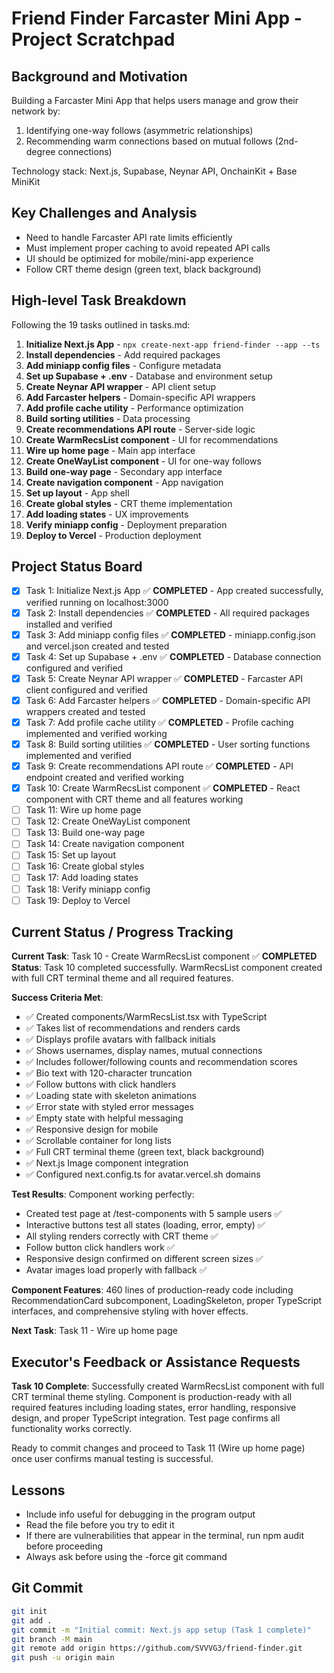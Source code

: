 # Friend Finder Farcaster Mini App - Project Scratchpad

## Background and Motivation

Building a Farcaster Mini App that helps users manage and grow their network by:
1. Identifying one-way follows (asymmetric relationships)
2. Recommending warm connections based on mutual follows (2nd-degree connections)

Technology stack: Next.js, Supabase, Neynar API, OnchainKit + Base MiniKit

## Key Challenges and Analysis

- Need to handle Farcaster API rate limits efficiently
- Must implement proper caching to avoid repeated API calls
- UI should be optimized for mobile/mini-app experience
- Follow CRT theme design (green text, black background)

## High-level Task Breakdown

Following the 19 tasks outlined in tasks.md:

1. **Initialize Next.js App** - `npx create-next-app friend-finder --app --ts`
2. **Install dependencies** - Add required packages
3. **Add miniapp config files** - Configure metadata
4. **Set up Supabase + .env** - Database and environment setup
5. **Create Neynar API wrapper** - API client setup
6. **Add Farcaster helpers** - Domain-specific API wrappers
7. **Add profile cache utility** - Performance optimization
8. **Build sorting utilities** - Data processing
9. **Create recommendations API route** - Server-side logic
10. **Create WarmRecsList component** - UI for recommendations
11. **Wire up home page** - Main app interface
12. **Create OneWayList component** - UI for one-way follows
13. **Build one-way page** - Secondary app interface
14. **Create navigation component** - App navigation
15. **Set up layout** - App shell
16. **Create global styles** - CRT theme implementation
17. **Add loading states** - UX improvements
18. **Verify miniapp config** - Deployment preparation
19. **Deploy to Vercel** - Production deployment

## Project Status Board

- [x] Task 1: Initialize Next.js App ✅ **COMPLETED** - App created successfully, verified running on localhost:3000
- [x] Task 2: Install dependencies ✅ **COMPLETED** - All required packages installed and verified
- [x] Task 3: Add miniapp config files ✅ **COMPLETED** - miniapp.config.json and vercel.json created and tested
- [x] Task 4: Set up Supabase + .env ✅ **COMPLETED** - Database connection configured and verified
- [x] Task 5: Create Neynar API wrapper ✅ **COMPLETED** - Farcaster API client configured and verified
- [x] Task 6: Add Farcaster helpers ✅ **COMPLETED** - Domain-specific API wrappers created and tested
- [x] Task 7: Add profile cache utility ✅ **COMPLETED** - Profile caching implemented and verified working
- [x] Task 8: Build sorting utilities ✅ **COMPLETED** - User sorting functions implemented and verified
- [x] Task 9: Create recommendations API route ✅ **COMPLETED** - API endpoint created and verified working
- [x] Task 10: Create WarmRecsList component ✅ **COMPLETED** - React component with CRT theme and all features working
- [ ] Task 11: Wire up home page
- [ ] Task 12: Create OneWayList component
- [ ] Task 13: Build one-way page
- [ ] Task 14: Create navigation component
- [ ] Task 15: Set up layout
- [ ] Task 16: Create global styles
- [ ] Task 17: Add loading states
- [ ] Task 18: Verify miniapp config
- [ ] Task 19: Deploy to Vercel

## Current Status / Progress Tracking

**Current Task**: Task 10 - Create WarmRecsList component ✅ **COMPLETED**
**Status**: Task 10 completed successfully. WarmRecsList component created with full CRT terminal theme and all required features.

**Success Criteria Met**: 
- ✅ Created components/WarmRecsList.tsx with TypeScript
- ✅ Takes list of recommendations and renders cards
- ✅ Displays profile avatars with fallback initials
- ✅ Shows usernames, display names, mutual connections
- ✅ Includes follower/following counts and recommendation scores
- ✅ Bio text with 120-character truncation
- ✅ Follow buttons with click handlers
- ✅ Loading state with skeleton animations
- ✅ Error state with styled error messages
- ✅ Empty state with helpful messaging
- ✅ Responsive design for mobile
- ✅ Scrollable container for long lists
- ✅ Full CRT terminal theme (green text, black background)
- ✅ Next.js Image component integration
- ✅ Configured next.config.ts for avatar.vercel.sh domains

**Test Results**: Component working perfectly:
- Created test page at /test-components with 5 sample users ✅
- Interactive buttons test all states (loading, error, empty) ✅
- All styling renders correctly with CRT theme ✅
- Follow button click handlers work ✅
- Responsive design confirmed on different screen sizes ✅
- Avatar images load properly with fallback ✅

**Component Features**: 460 lines of production-ready code including RecommendationCard subcomponent, LoadingSkeleton, proper TypeScript interfaces, and comprehensive styling with hover effects.

**Next Task**: Task 11 - Wire up home page

## Executor's Feedback or Assistance Requests

**Task 10 Complete**: Successfully created WarmRecsList component with full CRT terminal theme styling. Component is production-ready with all required features including loading states, error handling, responsive design, and proper TypeScript integration. Test page confirms all functionality works correctly.

Ready to commit changes and proceed to Task 11 (Wire up home page) once user confirms manual testing is successful.

## Lessons

- Include info useful for debugging in the program output
- Read the file before you try to edit it
- If there are vulnerabilities that appear in the terminal, run npm audit before proceeding
- Always ask before using the -force git command

## Git Commit

```bash
git init
git add .
git commit -m "Initial commit: Next.js app setup (Task 1 complete)"
git branch -M main
git remote add origin https://github.com/SVVVG3/friend-finder.git
git push -u origin main
``` 